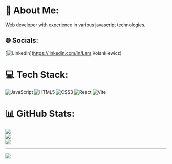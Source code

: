 # 💫 About Me:
Web developer with experience in various javascript technologies. 


## 🌐 Socials:
[![LinkedIn](https://img.shields.io/badge/LinkedIn-%230077B5.svg?logo=linkedin&logoColor=white)](https://linkedin.com/in/Lars Kolankiewicz) 

# 💻 Tech Stack:
![JavaScript](https://img.shields.io/badge/javascript-%23323330.svg?style=for-the-badge&logo=javascript&logoColor=%23F7DF1E) ![HTML5](https://img.shields.io/badge/html5-%23E34F26.svg?style=for-the-badge&logo=html5&logoColor=white) ![CSS3](https://img.shields.io/badge/css3-%231572B6.svg?style=for-the-badge&logo=css3&logoColor=white) ![React](https://img.shields.io/badge/react-%2320232a.svg?style=for-the-badge&logo=react&logoColor=%2361DAFB) ![Vite](https://img.shields.io/badge/vite-%23646CFF.svg?style=for-the-badge&logo=vite&logoColor=white)
# 📊 GitHub Stats:
![](https://github-readme-stats.vercel.app/api?username=Larsyy16&theme=dark&hide_border=false&include_all_commits=false&count_private=false)<br/>
![](https://github-readme-streak-stats.herokuapp.com/?user=Larsyy16&theme=dark&hide_border=false)<br/>
![](https://github-readme-stats.vercel.app/api/top-langs/?username=Larsyy16&theme=dark&hide_border=false&include_all_commits=false&count_private=false&layout=compact)

---
[![](https://visitcount.itsvg.in/api?id=Larsyy16&icon=0&color=0)](https://visitcount.itsvg.in)

<!-- Proudly created with GPRM ( https://gprm.itsvg.in ) -->
